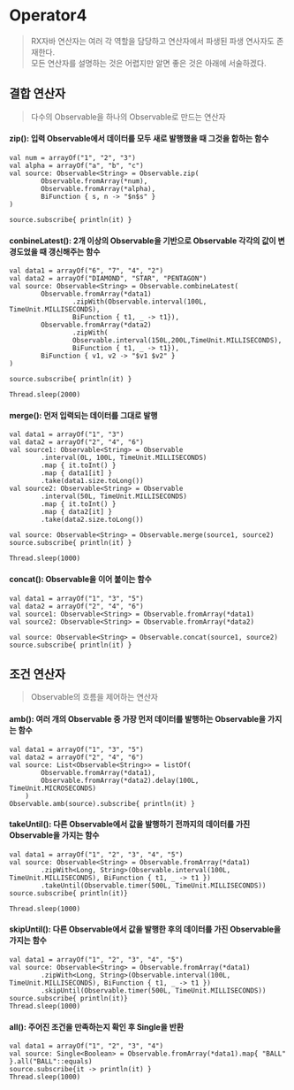 # Operator4
> RX자바 연산자는 여러 각 역할을 담당하고 연산자에서 파생된 파생 연사자도 존재한다.  
모든 연산자를 설명하는 것은 어렵지만 알면 좋은 것은 아래에 서술하겠다.

## 결합 연산자
> 다수의 Observable을 하나의 Observable로 만드는 연산자

#### zip(): 입력 Observable에서 데이터를 모두 새로 발행했을 때 그것을 합하는 함수
```
val num = arrayOf("1", "2", "3")
val alpha = arrayOf("a", "b", "c")
val source: Observable<String> = Observable.zip(
        Observable.fromArray(*num),
        Observable.fromArray(*alpha),
        BiFunction { s, n -> "$n$s" }
)

source.subscribe{ println(it) }
```

#### conbineLatest(): 2개 이상의 Observable을 기반으로 Observable 각각의 값이 변경도었을 때 갱신해주는 함수
```
val data1 = arrayOf("6", "7", "4", "2")
val data2 = arrayOf("DIAMOND", "STAR", "PENTAGON")
val source: Observable<String> = Observable.combineLatest(
        Observable.fromArray(*data1)
                .zipWith(Observable.interval(100L, TimeUnit.MILLISECONDS),
                BiFunction { t1, _ -> t1}),
        Observable.fromArray(*data2)
                .zipWith(
                Observable.interval(150L,200L,TimeUnit.MILLISECONDS),
                BiFunction { t1, _ -> t1}),
        BiFunction { v1, v2 -> "$v1 $v2" }
)

source.subscribe{ println(it) }

Thread.sleep(2000)
```

#### merge(): 먼저 입력되는 데이터를 그대로 발행
```
val data1 = arrayOf("1", "3")
val data2 = arrayOf("2", "4", "6")
val source1: Observable<String> = Observable
        .interval(0L, 100L, TimeUnit.MILLISECONDS)
        .map { it.toInt() }
        .map { data1[it] }
        .take(data1.size.toLong())
val source2: Observable<String> = Observable
        .interval(50L, TimeUnit.MILLISECONDS)
        .map { it.toInt() }
        .map { data2[it] }
        .take(data2.size.toLong())

val source: Observable<String> = Observable.merge(source1, source2)
source.subscribe{ println(it) }

Thread.sleep(1000)
```

#### concat(): Observable을 이어 붙이는 함수
```
val data1 = arrayOf("1", "3", "5")
val data2 = arrayOf("2", "4", "6")
val source1: Observable<String> = Observable.fromArray(*data1)
val source2: Observable<String> = Observable.fromArray(*data2)

val source: Observable<String> = Observable.concat(source1, source2)
source.subscribe{ println(it) }
```

## 조건 연산자
> Observable의 흐름을 제어하는 연산자

#### amb(): 여러 개의 Observable 중 가장 먼저 데이터를 발행하는 Observable을 가지는 함수
```
val data1 = arrayOf("1", "3", "5")
val data2 = arrayOf("2", "4", "6")
val source: List<Observable<String>> = listOf(
        Observable.fromArray(*data1),
        Observable.fromArray(*data2).delay(100L, TimeUnit.MICROSECONDS)
    )
Observable.amb(source).subscribe{ println(it) }
```

#### takeUntil(): 다른 Observable에서 값을 발행하기 전까지의 데이터를 가진 Observable을 가지는 함수
```
val data1 = arrayOf("1", "2", "3", "4", "5")
val source: Observable<String> = Observable.fromArray(*data1)
        .zipWith<Long, String>(Observable.interval(100L, TimeUnit.MILLISECONDS), BiFunction { t1, _ -> t1 })
        .takeUntil(Observable.timer(500L, TimeUnit.MILLISECONDS))
source.subscribe{ println(it)}

Thread.sleep(1000)
```

#### skipUntil(): 다른 Observable에서 값을 발행한 후의 데이터를 가진 Observable을 가지는 함수
```
val data1 = arrayOf("1", "2", "3", "4", "5")
val source: Observable<String> = Observable.fromArray(*data1)
        .zipWith<Long, String>(Observable.interval(100L, TimeUnit.MILLISECONDS), BiFunction { t1, _ -> t1 })
        .skipUntil(Observable.timer(500L, TimeUnit.MILLISECONDS))
source.subscribe{ println(it)}
Thread.sleep(1000)
```

#### all(): 주어진 조건을 만족하는지 확인 후 Single<Boolean>을 반환
```
val data1 = arrayOf("1", "2", "3", "4")
val source: Single<Boolean> = Observable.fromArray(*data1).map{ "BALL" }.all("BALL"::equals)
source.subscribe{it -> println(it) }
Thread.sleep(1000)
```